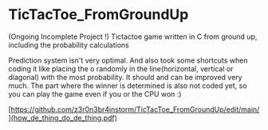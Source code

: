 # TicTacToe_FromGroundUp
(Ongoing Incomplete Project !) Tictactoe game written in C from ground up, including the probability calculations

Prediction system isn't very optimal. And also took some shortcuts when coding it like placing the o randomly in the line(horizontal, vertical or diagonal) with the most probability.
It should and can be improved very much.
The part where the winner is determined is also not coded yet, so you can play the game even if you or the CPU won :)

[https://github.com/z3r0n3br4instorm/TicTacToe_FromGroundUp/edit/main/](how_de_thing_do_de_thing.pdf)
